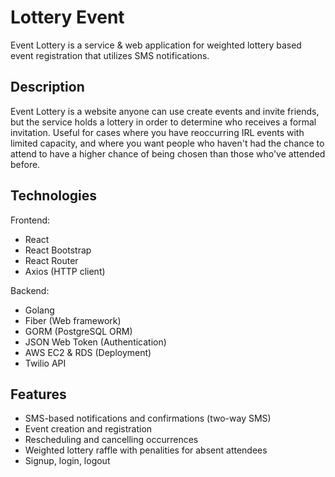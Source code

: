 # Lottery Event
Event Lottery is a service & web application for weighted lottery based event registration that utilizes SMS notifications.

## Description
Event Lottery is a website anyone can use create events and invite friends, but the service holds a lottery in order to determine who receives a formal invitation. Useful for cases where you have reoccurring IRL events with limited capacity, and where you want people who haven't had the chance to attend to have a higher chance of being chosen than those who've attended before.

## Technologies
Frontend:
* React
* React Bootstrap
* React Router
* Axios (HTTP client)

Backend:
* Golang
* Fiber (Web framework)
* GORM (PostgreSQL ORM)
* JSON Web Token (Authentication)
* AWS EC2 & RDS (Deployment)
* Twilio API

## Features
* SMS-based notifications and confirmations (two-way SMS)
* Event creation and registration
* Rescheduling and cancelling occurrences
* Weighted lottery raffle with penalities for absent attendees
* Signup, login, logout